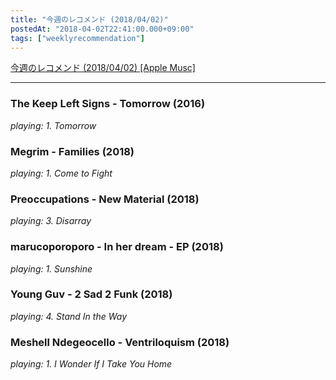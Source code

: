 ```yaml
---
title: "今週のレコメンド (2018/04/02)"
postedAt: "2018-04-02T22:41:00.000+09:00"
tags: ["weeklyrecommendation"]
---
```


[今週のレコメンド (2018/04/02) \[Apple Musc\]](https://itunes.apple.com/jp/playlist/%E4%BB%8A%E9%80%B1%E3%81%AE%E3%83%AC%E3%82%B3%E3%83%A1%E3%83%B3%E3%83%89-2018-04-02/pl.u-r2yBqXqt9Jq1pN)

---

### The Keep Left Signs - Tomorrow (2016)

_playing: 1\. Tomorrow_

### Megrim - Families (2018)

_playing: 1\. Come to Fight_

### Preoccupations - New Material (2018)

_playing: 3\. Disarray_

### marucoporoporo - In her dream - EP (2018)

_playing: 1\. Sunshine_

### Young Guv - 2 Sad 2 Funk (2018)

_playing: 4\. Stand In the Way_

### Meshell Ndegeocello - Ventriloquism (2018)

_playing: 1\. I Wonder If I Take You Home_